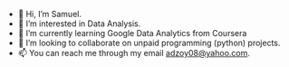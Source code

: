 - 👋 Hi, I’m Samuel.
- 👀 I’m interested in Data Analysis.
- 🌱 I’m currently learning Google Data Analytics from Coursera 
- 💞️ I’m looking to collaborate on unpaid programming (python) projects. 
- 📫 You can reach me through my email adzoy08@yahoo.com.

<!---
Adzoy08/Adzoy08 is a ✨ special ✨ repository because its `README.md` (this file) appears on your GitHub profile.
You can click the Preview link to take a look at your changes.
--->
